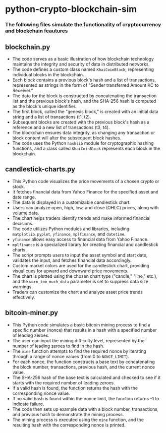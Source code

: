 # python-crypto-blockchain-sim

### The following files simulate the functionality of cryptocurrency and blockchain feautures

## blockchain.py

- The code serves as a basic illustration of how blockchain technology maintains the integrity and security of data in distributed networks.
- The code defines a custom class named `KhaiCoinBlock`, representing individual blocks in the blockchain.
- Each block contains a previous block's hash and a list of transactions, represented as strings in the form of "Sender transferred Amount KC to Receiver."
- The data for the block is constructed by concatenating the transaction list and the previous block's hash, and the SHA-256 hash is computed as the block's unique identifier.
- The first block, called the "genesis block," is created with an initial data string and a list of transactions (t1, t2).
- Subsequent blocks are created with the previous block's hash as a reference and a new list of transactions (t3, t4).
- The blockchain ensures data integrity, as changing any transaction or block content will alter the subsequent block hashes.
- The code uses the Python `hashlib` module for cryptographic hashing functions, and a class called `KhaiCoinBlock` represents each block in the blockchain.

## candlestick-charts.py

- This Python code visualizes the price movements of a chosen crypto or stock.
- It fetches financial data from Yahoo Finance for the specified asset and date range.
- The data is displayed in a customizable candlestick chart.
- Users can analyze open, high, low, and close (OHLC) prices, along with volume data.
- The chart helps traders identify trends and make informed financial decisions.
- The code utilizes Python modules and libraries, including `matplotlib.pyplot`, `yfinance`, `mplfinance`, and `datetime`.
- `yfinance` allows easy access to financial data from Yahoo Finance.
- `mplfinance` is a specialized library for creating financial and candlestick charts.
- The script prompts users to input the asset symbol and start date, validates the input, and fetches financial data accordingly.
- Custom market colors are used for the candlestick chart, providing visual cues for upward and downward price movements.
- The chart is plotted using the chosen chart type ("candle," "line," etc.), and the `warn_too_much_data` parameter is set to suppress data size warnings.
- Traders can customize the chart and analyze asset price trends effectively.

## bitcoin-miner.py

- This Python code simulates a basic bitcoin mining process to find a specific number (nonce) that results in a hash with a specified number of leading zeroes.
- The user can input the mining difficulty level, represented by the number of leading zeroes to find in the hash.
- The `mine` function attempts to find the required nonce by iterating through a range of nonce values (from 0 to `NONCE_LIMIT`).
- For each nonce, the function constructs a base text by concatenating the block number, transactions, previous hash, and the current nonce value.
- The SHA-256 hash of the base text is calculated and checked to see if it starts with the required number of leading zeroes.
- If a valid hash is found, the function returns the hash with the corresponding nonce value.
- If no valid hash is found within the nonce limit, the function returns -1 to indicate failure.
- The code then sets up example data with a block number, transactions, and previous hash to demonstrate the mining process.
- The mining process is executed using the `mine` function, and the resulting hash with the corresponding nonce is printed.
